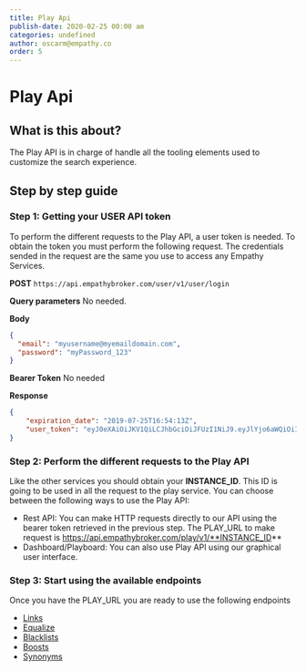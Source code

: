 ```yaml
---
title: Play Api
publish-date: 2020-02-25 00:00 am
categories: undefined
author: oscarm@empathy.co
order: 5
---
```


# Play Api

## What is this about?
The Play API is in charge of handle all the tooling elements used to customize the search experience.

## Step by step guide
### Step 1: Getting  your USER API token
To perform the different requests to the Play API, a user token is needed. To obtain the token you must perform the following request. The credentials sended in the request are the same you use to access any Empathy Services.

**POST** `https://api.empathybroker.com/user/v1/user/login`

**Query parameters** No needed.

**Body**

```json
{
  "email": "myusername@myemaildomain.com",
  "password": "myPassword_123"
}
```

**Bearer Token** No needed

**Response**

```json
{
    "expiration_date": "2019-07-25T16:54:13Z",
    "user_token": "eyJ0eXAiOiJKV1QiLCJhbGciOiJFUzI1NiJ9.eyJlYjo6aWQiOiI1Y2ExZDQxYzkyODZkZTAwMTVjMzNjMmEiLCJlYjo6cm9sZXMiOnsiU0VBUkNIX0FOQUxZU1QiOlsiKiJdLCJFQl9VU0VSUyI6WyIqIl0sIkVCX1NFUlZJQ0VTIjpbIioiXSwiRUJfSU5GTyI6WyIqIl0sIkVCX0ZFRURTIjpbIioiXSwiRUJfQURNSU4iOlsiKiJdfSwiZXhwIjoxNTY0MDczNjUzLCJpYXQiOjE1NjQwNDQ4NTMsImlzcyI6IlVzZXJTZXJ2aWNlIiwianRpIjoieGRaeGRSZEZrMFkvc2Q0KyIsInN1YiI6ImxhcmFtQGVtcGF0aHkuY28ifQ.yY2MtO_wGk03u902onbhEWV6Oa_zBD8WQr9r8_oIZ3pmvqT4KEaT-jBGmpJZ0FJsz5rZ4SPBeRyGQxwa_NT7Mg"
}
```
### Step 2: Perform the different requests to the Play API
Like the other services you should obtain your **INSTANCE_ID**. This ID is going to be used in all the request to the play service. You can choose between the following ways to use the Play API:

* Rest API: You can make HTTP requests directly to our API using the bearer token retrieved in the previous step. The PLAY_URL to make request is https://api.empathybroker.com/play/v1/**INSTANCE_ID**
* Dashboard/Playboard: You can also use Play API using our graphical user interface.

### Step 3: Start using the available endpoints
Once you have the PLAY_URL you are ready to use the following endpoints

* [Links](/api-reference/play-api/play-api-links/)
* [Equalize](/api-reference/play-api/play-api-equalize/)
* [Blacklists](/api-reference/play-api/play-api-blacklists/)
* [Boosts](/api-reference/play-api/play-api-boosts/)
* [Synonyms](/api-reference/play-api/play-api-synonyms/)



